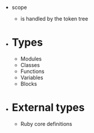 - scope
  - is handled by the token tree
- # Types
  - Modules
  - Classes
  - Functions
  - Variables
  - Blocks

- # External types
  - Ruby core definitions

